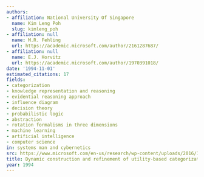 ```yaml
---
authors:
- affiliation: National University Of Singapore
  name: Kim Leng Poh
  slug: kimleng_poh
- affiliation: null
  name: M.R. Fehling
  url: https://academic.microsoft.com/author/2161287687/
- affiliation: null
  name: E.J. Horvitz
  url: https://academic.microsoft.com/author/1970391018/
date: '1994-11-01'
estimated_citations: 17
fields:
- categorization
- knowledge representation and reasoning
- evidential reasoning approach
- influence diagram
- decision theory
- probabilistic logic
- abstraction
- rotation formalisms in three dimensions
- machine learning
- artificial intelligence
- computer science
in: systems man and cybernetics
src: https://www.microsoft.com/en-us/research/wp-content/uploads/2016/11/poh-fehling-horvitz-94.pdf
title: Dynamic construction and refinement of utility-based categorization models
year: 1994
---
```

